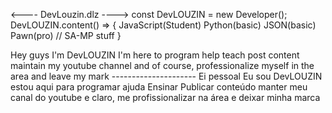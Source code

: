 <---- DevLouzin.dlz ---->
const DevLOUZIN = new Developer();
DevLOUZIN.content() => {
  JavaScript(Student)
  Python(basic)
  JSON(basic)
  Pawn(pro) // SA-MP stuff
}
  
Hey guys
I'm DevLOUZIN 
I'm here to program
help
teach
post content
maintain my youtube channel
and of course, professionalize myself in the area
and leave my mark
-------<portuguese stuff>--------------
Ei pessoal
Eu sou DevLOUZIN
estou aqui para programar
ajuda
Ensinar
Publicar conteúdo
manter meu canal do youtube
e claro, me profissionalizar na área
e deixar minha marca
  
<!---
DevLOUZIN/DevLOUZIN is a ✨ special ✨ repository because its `README.md` (this file) appears on your GitHub profile.
You can click the Preview link to take a look at your changes.
--->
